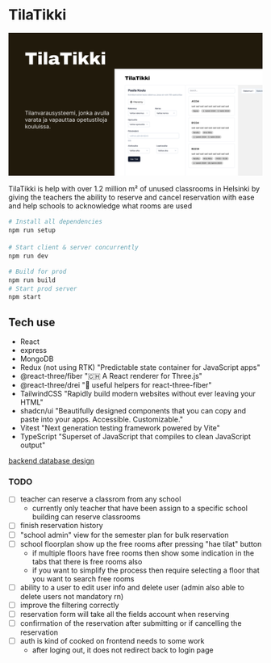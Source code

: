 # TilaTikki

![cover image](./cover.png)

TilaTikki is help with over 1.2 million m² of unused classrooms in Helsinki by giving the teachers the ability to reserve and cancel reservation with ease and
help schools to acknowledge what rooms are used

```sh
# Install all dependencies
npm run setup

# Start client & server concurrently
npm run dev
```

```sh
# Build for prod
npm run build
# Start prod server
npm start
```

## Tech use

- React
- express
- MongoDB
- Redux (not using RTK) "Predictable state container for JavaScript apps"
- @react-three/fiber "🇨🇭 A React renderer for Three.js"
- @react-three/drei "🥉 useful helpers for react-three-fiber"
- TailwindCSS "Rapidly build modern websites without ever leaving your HTML"
- shadcn/ui "Beautifully designed components that you can copy and paste into your apps. Accessible. Customizable."
- Vitest "Next generation testing framework powered by Vite"
- TypeScript "Superset of JavaScript that compiles to clean JavaScript output"

[backend database design](https://www.figma.com/file/Mkq2rjNwP50lYfI0qwXVc9/Tilatikki-Figma?type=whiteboard&node-id=0-1&t=fVfQKz3hftcHYhFg-0)

### TODO

- [ ] teacher can reserve a classrom from any school
  - currently only teacher that have been assign to a specific school building can reserve classrooms
- [ ] finish reservation history
- [ ] "school admin" view for the semester plan for bulk reservation
- [ ] school floorplan show up the free rooms after pressing "hae tilat" button
  - if multiple floors have free rooms then show some indication in the tabs that there is free rooms also
  - if you want to simplify the process then require selecting a floor that you want to search free rooms
- [ ] ability to a user to edit user info and delete user (admin also able to delete users not mandatory rn)
- [ ] improve the filtering correctly
- [ ] reservation form will take all the fields account when reserving
- [ ] confirmation of the reservation after submitting or if cancelling the reservation
- [ ] auth is kind of cooked on frontend needs to some work
  - after loging out, it does not redirect back to login page
